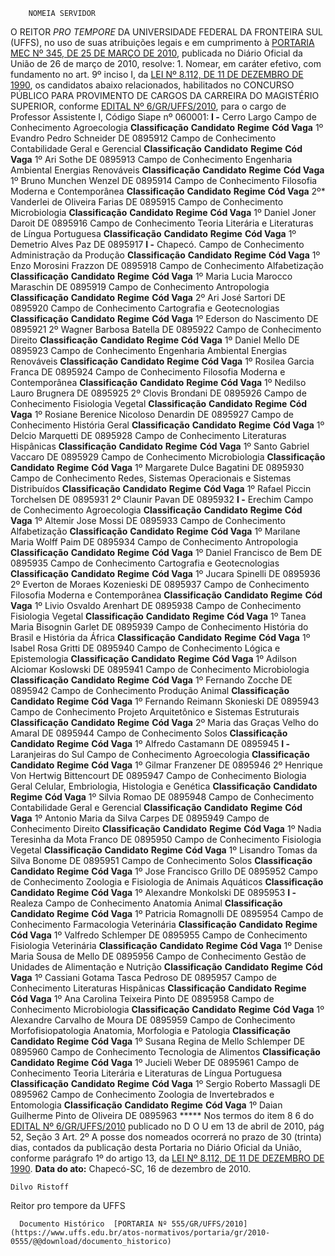         NOMEIA SERVIDOR  

 O REITOR *PRO TEMPORE*  DA UNIVERSIDADE FEDERAL DA FRONTEIRA SUL (UFFS), no uso de suas atribuições legais e em cumprimento à [PORTARIA MEC Nº 345, DE 25 DE MARÇO DE 2010](http://www.normasbrasil.com.br/norma/portaria-345-2010_224468.html), publicada no Diário Oficial da União de 26 de março de 2010, resolve: 1. Nomear, em caráter efetivo, com fundamento no art. 9º inciso I, da [LEI Nº 8.112, DE 11 DE DEZEMBRO DE 1990](http://www.planalto.gov.br/ccivil_03/LEIS/L8112cons.htm), os candidatos abaixo relacionados, habilitados no CONCURSO PÚBLICO PARA PROVIMENTO DE CARGOS DA CARREIRA DO MAGISTÉRIO SUPERIOR, conforme [EDITAL Nº 6/GR/UFFS/2010](https://www.uffs.edu.br/atos-normativos/edital/gr/2010-0006), para o cargo de Professor Assistente I, Código Siape nº 060001: **I -**  Cerro Largo Campo de Conhecimento Agroecologia     **Classificação**    **Candidato**    **Regime**    **Cód Vaga**      1º   Evandro Pedro Schneider   DE   0895912     Campo de Conhecimento Contabilidade Geral e Gerencial     **Classificação**    **Candidato**    **Regime**    **Cód Vaga**      1º   Ari Sothe   DE   0895913     Campo de Conhecimento Engenharia Ambiental Energias Renováveis     **Classificação**    **Candidato**    **Regime**    **Cód Vaga**      1º   Bruno Munchen Wenzel   DE   0895914     Campo de Conhecimento Filosofia Moderna e Contemporânea     **Classificação**    **Candidato**    **Regime**    **Cód Vaga**      2º*   Vanderlei de Oliveira Farias   DE   0895915     Campo de Conhecimento Microbiologia     **Classificação**    **Candidato**    **Regime**    **Cód Vaga**      1º   Daniel Joner Daroit   DE   0895916     Campo de Conhecimento Teoria Literária e Literaturas de Língua Portuguesa     **Classificação**    **Candidato**    **Regime**    **Cód Vaga**      1º   Demetrio Alves Paz   DE   0895917     **I -**  Chapecó. Campo de Conhecimento Administração da Produção     **Classificação**    **Candidato**    **Regime**    **Cód Vaga**      1º   Enzo Morosini Frazzon   DE   0895918     Campo de Conhecimento Alfabetização     **Classificação**    **Candidato**    **Regime**    **Cód Vaga**      1º   Maria Lucia Marocco Maraschin   DE   0895919     Campo de Conhecimento Antropologia     **Classificação**    **Candidato**    **Regime**    **Cód Vaga**      2º   Ari José Sartori   DE   0895920     Campo de Conhecimento Cartografia e Geotecnologias     **Classificação**    **Candidato**    **Regime**    **Cód Vaga**      1º   Ederson do Nascimento   DE   0895921     2º   Wagner Barbosa Batella   DE   0895922     Campo de Conhecimento Direito     **Classificação**    **Candidato**    **Regime**    **Cód Vaga**      1º   Daniel Mello   DE   0895923     Campo de Conhecimento Engenharia Ambiental Energias Renováveis     **Classificação**    **Candidato**    **Regime**    **Cód Vaga**      1º   Rosilea Garcia Franca   DE   0895924     Campo de Conhecimento Filosofia Moderna e Contemporânea     **Classificação**    **Candidato**    **Regime**    **Cód Vaga**      1º   Nedilso Lauro Brugnera   DE   0895925     2º   Clovis Brondani   DE   0895926     Campo de Conhecimento Fisiologia Vegetal     **Classificação**    **Candidato**    **Regime**    **Cód Vaga**      1º   Rosiane Berenice Nicoloso Denardin   DE   0895927     Campo de Conhecimento História Geral     **Classificação**    **Candidato**    **Regime**    **Cód Vaga**      1º   Delcio Marquetti   DE   0895928     Campo de Conhecimento Literaturas Hispânicas     **Classificação**    **Candidato**    **Regime**    **Cód Vaga**      1º   Santo Gabriel Vaccaro   DE   0895929     Campo de Conhecimento Microbiologia     **Classificação**    **Candidato**    **Regime**    **Cód Vaga**      1º   Margarete Dulce Bagatini   DE   0895930     Campo de Conhecimento Redes, Sistemas Operacionais e Sistemas Distribuídos     **Classificação**    **Candidato**    **Regime**    **Cód Vaga**      1º   Rafael Piccin Torchelsen   DE   0895931     2º   Claunir Pavan   DE   0895932     **I -**  Erechim Campo de Conhecimento Agroecologia     **Classificação**    **Candidato**    **Regime**    **Cód Vaga**      1º   Altemir Jose Mossi   DE   0895933     Campo de Conhecimento Alfabetização     **Classificação**    **Candidato**    **Regime**    **Cód Vaga**      1º   Marilane Maria Wolff Paim   DE   0895934     Campo de Conhecimento Antropologia     **Classificação**    **Candidato**    **Regime**    **Cód Vaga**      1º   Daniel Francisco de Bem   DE   0895935     Campo de Conhecimento Cartografia e Geotecnologias     **Classificação**    **Candidato**    **Regime**    **Cód Vaga**      1º   Jucara Spinelli   DE   0895936     2º   Everton de Moraes Kozenieski   DE   0895937     Campo de Conhecimento Filosofia Moderna e Contemporânea     **Classificação**    **Candidato**    **Regime**    **Cód Vaga**      1º   Livio Osvaldo Arenhart   DE   0895938     Campo de Conhecimento Fisiologia Vegetal     **Classificação**    **Candidato**    **Regime**    **Cód Vaga**      1º   Tanea Maria Bisognin Garlet   DE   0895939     Campo de Conhecimento História do Brasil e História da África     **Classificação**    **Candidato**    **Regime**    **Cód Vaga**      1º   Isabel Rosa Gritti   DE   0895940     Campo de Conhecimento Lógica e Epistemologia     **Classificação**    **Candidato**    **Regime**    **Cód Vaga**      1º   Adilson Alciomar Koslowski   DE   0895941     Campo de Conhecimento Microbiologia     **Classificação**    **Candidato**    **Regime**    **Cód Vaga**      1º   Fernando Zocche   DE   0895942     Campo de Conhecimento Produção Animal     **Classificação**    **Candidato**    **Regime**    **Cód Vaga**      1º   Fernando Reimann Skonieski   DE   0895943     Campo de Conhecimento Projeto Arquitetônico e Sistemas Estruturais     **Classificação**    **Candidato**    **Regime**    **Cód Vaga**      2º   Maria das Graças Velho do Amaral   DE   0895944     Campo de Conhecimento Solos     **Classificação**    **Candidato**    **Regime**    **Cód Vaga**      1º   Alfredo Castamann   DE   0895945     **I -**  Laranjeiras do Sul Campo de Conhecimento Agroecologia     **Classificação**    **Candidato**    **Regime**    **Cód Vaga**      1º   Gilmar Franzener   DE   0895946     2º   Henrique Von Hertwig Bittencourt   DE   0895947     Campo de Conhecimento Biologia Geral Celular, Embriologia, Histologia e Genética     **Classificação**    **Candidato**    **Regime**    **Cód Vaga**      1º   Silvia Romao   DE   0895948     Campo de Conhecimento Contabilidade Geral e Gerencial     **Classificação**    **Candidato**    **Regime**    **Cód Vaga**      1º   Antonio Maria da Silva Carpes   DE   0895949     Campo de Conhecimento Direito     **Classificação**    **Candidato**    **Regime**    **Cód Vaga**      1º   Nadia Teresinha da Mota Franco   DE   0895950     Campo de Conhecimento Fisiologia Vegetal     **Classificação**    **Candidato**    **Regime**    **Cód Vaga**      1º   Lisandro Tomas da Silva Bonome   DE   0895951     Campo de Conhecimento Solos     **Classificação**    **Candidato**    **Regime**    **Cód Vaga**      1º   Jose Francisco Grillo   DE   0895952     Campo de Conhecimento Zoologia e Fisiologia de Animais Aquáticos     **Classificação**    **Candidato**    **Regime**    **Cód Vaga**      1º   Alexandre Monkolski   DE   0895953                       **I -**  Realeza Campo de Conhecimento Anatomia Animal     **Classificação**    **Candidato**    **Regime**    **Cód Vaga**      1º   Patricia Romagnolli   DE   0895954     Campo de Conhecimento Farmacologia Veterinária     **Classificação**    **Candidato**    **Regime**    **Cód Vaga**      1º   Valfredo Schlemper   DE   0895955     Campo de Conhecimento Fisiologia Veterinária     **Classificação**    **Candidato**    **Regime**    **Cód Vaga**      1º   Denise Maria Sousa de Mello   DE   0895956     Campo de Conhecimento Gestão de Unidades de Alimentação e Nutrição     **Classificação**    **Candidato**    **Regime**    **Cód Vaga**      1º   Cassiani Gotama Tasca Pedroso   DE   0895957     Campo de Conhecimento Literaturas Hispânicas     **Classificação**    **Candidato**    **Regime**    **Cód Vaga**      1º   Ana Carolina Teixeira Pinto   DE   0895958     Campo de Conhecimento Microbiologia     **Classificação**    **Candidato**    **Regime**    **Cód Vaga**      1º   Alexandre Carvalho de Moura   DE   0895959     Campo de Conhecimento Morfofisiopatologia Anatomia, Morfologia e Patologia     **Classificação**    **Candidato**    **Regime**    **Cód Vaga**      1º   Susana Regina de Mello Schlemper   DE   0895960     Campo de Conhecimento Tecnologia de Alimentos     **Classificação**    **Candidato**    **Regime**    **Cód Vaga**      1º   Jucieli Weber   DE   0895961     Campo de Conhecimento Teoria Literária e Literaturas de Língua Portuguesa     **Classificação**    **Candidato**    **Regime**    **Cód Vaga**      1º   Sergio Roberto Massagli   DE   0895962     Campo de Conhecimento Zoologia de Invertebrados e Entomologia     **Classificação**    **Candidato**    **Regime**    **Cód Vaga**      1º   Daian Guilherme Pinto de Oliveira   DE   0895963     *****  Nos termos do item 8 6 do [EDITAL Nº 6/GR/UFFS/2010](https://www.uffs.edu.br/atos-normativos/edital/gr/2010-0006) publicado no D O U em 13 de abril de 2010, pág 52, Seção 3   Art. 2º A posse dos nomeados ocorrerá no prazo de 30 (trinta) dias, contados da publicação desta Portaria no Diário Oficial da União, conforme parágrafo 1º do artigo 13, da [LEI Nº 8.112, DE 11 DE DEZEMBRO DE 1990](http://www.planalto.gov.br/ccivil_03/LEIS/L8112cons.htm).      **Data do ato:** Chapecó-SC, 16 de dezembro de 2010.   
 

    Dilvo Ristoff   
 Reitor pro tempore da UFFS 

      Documento Histórico  [PORTARIA Nº 555/GR/UFFS/2010](https://www.uffs.edu.br/atos-normativos/portaria/gr/2010-0555/@@download/documento_historico)     
      